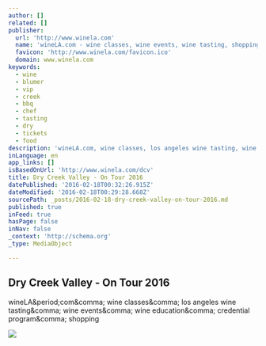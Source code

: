 ```yaml
---
author: []
related: []
publisher:
  url: 'http://www.winela.com'
  name: 'wineLA.com - wine classes, wine events, wine tasting, shopping'
  favicon: 'http://www.winela.com/favicon.ico'
  domain: www.winela.com
keywords:
  - wine
  - blumer
  - vip
  - creek
  - bbq
  - chef
  - tasting
  - dry
  - tickets
  - food
description: 'wineLA.com, wine classes, los angeles wine tasting, wine events, wine education, credential program, shopping'
inLanguage: en
app_links: []
isBasedOnUrl: 'http://www.winela.com/dcv'
title: Dry Creek Valley - On Tour 2016
datePublished: '2016-02-18T00:32:26.915Z'
dateModified: '2016-02-18T00:29:28.668Z'
sourcePath: _posts/2016-02-18-dry-creek-valley-on-tour-2016.md
published: true
inFeed: true
hasPage: false
inNav: false
_context: 'http://schema.org'
_type: MediaObject

---
```

<article style=""><h1>Dry Creek Valley - On Tour 2016</h1><p>wineLA&amp;period;com&amp;comma; wine classes&amp;comma; los angeles wine tasting&amp;comma; wine events&amp;comma; wine education&amp;comma; credential program&amp;comma; shopping</p><img src="http://static1.squarespace.com/static/5410bd65e4b06256da3c1525/t/562ab993e4b0cbd93b6b4dec/1455755011941/?format=1000w" /></article>
